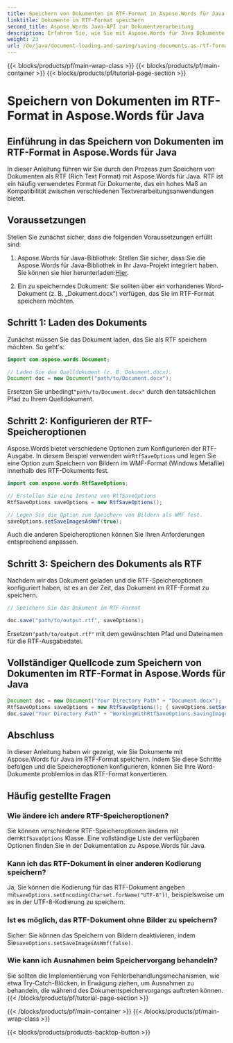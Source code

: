 ```yaml
---
title: Speichern von Dokumenten im RTF-Format in Aspose.Words für Java
linktitle: Dokumente im RTF-Format speichern
second_title: Aspose.Words Java-API zur Dokumentverarbeitung
description: Erfahren Sie, wie Sie mit Aspose.Words für Java Dokumente im RTF-Format speichern. Schritt-für-Schritt-Anleitung mit Quellcode für eine effiziente Dokumentkonvertierung.
weight: 23
url: /de/java/document-loading-and-saving/saving-documents-as-rtf-format/
---
```


{{< blocks/products/pf/main-wrap-class >}}
{{< blocks/products/pf/main-container >}}
{{< blocks/products/pf/tutorial-page-section >}}

# Speichern von Dokumenten im RTF-Format in Aspose.Words für Java


## Einführung in das Speichern von Dokumenten im RTF-Format in Aspose.Words für Java

In dieser Anleitung führen wir Sie durch den Prozess zum Speichern von Dokumenten als RTF (Rich Text Format) mit Aspose.Words für Java. RTF ist ein häufig verwendetes Format für Dokumente, das ein hohes Maß an Kompatibilität zwischen verschiedenen Textverarbeitungsanwendungen bietet.

## Voraussetzungen

Stellen Sie zunächst sicher, dass die folgenden Voraussetzungen erfüllt sind:

1.  Aspose.Words für Java-Bibliothek: Stellen Sie sicher, dass Sie die Aspose.Words für Java-Bibliothek in Ihr Java-Projekt integriert haben. Sie können sie hier herunterladen:[Hier](https://releases.aspose.com/words/java/).

2. Ein zu speicherndes Dokument: Sie sollten über ein vorhandenes Word-Dokument (z. B. „Dokument.docx“) verfügen, das Sie im RTF-Format speichern möchten.

## Schritt 1: Laden des Dokuments

Zunächst müssen Sie das Dokument laden, das Sie als RTF speichern möchten. So geht's:

```java
import com.aspose.words.Document;

// Laden Sie das Quelldokument (z. B. Dokument.docx).
Document doc = new Document("path/to/Document.docx");
```

 Ersetzen Sie unbedingt`"path/to/Document.docx"` durch den tatsächlichen Pfad zu Ihrem Quelldokument.

## Schritt 2: Konfigurieren der RTF-Speicheroptionen

 Aspose.Words bietet verschiedene Optionen zum Konfigurieren der RTF-Ausgabe. In diesem Beispiel verwenden wir`RtfSaveOptions` und legen Sie eine Option zum Speichern von Bildern im WMF-Format (Windows Metafile) innerhalb des RTF-Dokuments fest.

```java
import com.aspose.words.RtfSaveOptions;

// Erstellen Sie eine Instanz von RtfSaveOptions
RtfSaveOptions saveOptions = new RtfSaveOptions();

// Legen Sie die Option zum Speichern von Bildern als WMF fest.
saveOptions.setSaveImagesAsWmf(true);
```

Auch die anderen Speicheroptionen können Sie Ihren Anforderungen entsprechend anpassen.

## Schritt 3: Speichern des Dokuments als RTF

Nachdem wir das Dokument geladen und die RTF-Speicheroptionen konfiguriert haben, ist es an der Zeit, das Dokument im RTF-Format zu speichern.

```java
// Speichern Sie das Dokument im RTF-Format

doc.save("path/to/output.rtf", saveOptions);
```

 Ersetzen`"path/to/output.rtf"` mit dem gewünschten Pfad und Dateinamen für die RTF-Ausgabedatei.

## Vollständiger Quellcode zum Speichern von Dokumenten im RTF-Format in Aspose.Words für Java

```java
Document doc = new Document("Your Directory Path" + "Document.docx");
RtfSaveOptions saveOptions = new RtfSaveOptions(); { saveOptions.setSaveImagesAsWmf(true); }
doc.save("Your Directory Path" + "WorkingWithRtfSaveOptions.SavingImagesAsWmf.rtf", saveOptions);
```

## Abschluss

In dieser Anleitung haben wir gezeigt, wie Sie Dokumente mit Aspose.Words für Java im RTF-Format speichern. Indem Sie diese Schritte befolgen und die Speicheroptionen konfigurieren, können Sie Ihre Word-Dokumente problemlos in das RTF-Format konvertieren.

## Häufig gestellte Fragen

### Wie ändere ich andere RTF-Speicheroptionen?

 Sie können verschiedene RTF-Speicheroptionen ändern mit dem`RtfSaveOptions` Klasse. Eine vollständige Liste der verfügbaren Optionen finden Sie in der Dokumentation zu Aspose.Words für Java.

### Kann ich das RTF-Dokument in einer anderen Kodierung speichern?

 Ja, Sie können die Kodierung für das RTF-Dokument angeben mit`saveOptions.setEncoding(Charset.forName("UTF-8"))`, beispielsweise um es in der UTF-8-Kodierung zu speichern.

### Ist es möglich, das RTF-Dokument ohne Bilder zu speichern?

 Sicher. Sie können das Speichern von Bildern deaktivieren, indem Sie`saveOptions.setSaveImagesAsWmf(false)`.

### Wie kann ich Ausnahmen beim Speichervorgang behandeln?

Sie sollten die Implementierung von Fehlerbehandlungsmechanismen, wie etwa Try-Catch-Blöcken, in Erwägung ziehen, um Ausnahmen zu behandeln, die während des Dokumentspeichervorgangs auftreten können.
{{< /blocks/products/pf/tutorial-page-section >}}

{{< /blocks/products/pf/main-container >}}
{{< /blocks/products/pf/main-wrap-class >}}

{{< blocks/products/products-backtop-button >}}
